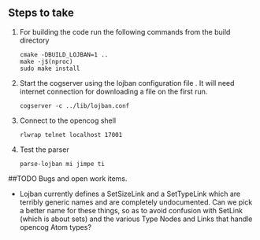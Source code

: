 ## Steps to take
1. For building the code run the following commands from the build directory

   ```
   cmake -DBUILD_LOJBAN=1 ..
   make -j$(nproc)
   sudo make install
   ```

2. Start the cogserver using the lojban configuration file . It will need
   internet connection for downloading a file on the first run.

   ```
   cogserver -c ../lib/lojban.conf
   ```

3. Connect to the opencog shell

   ```
   rlwrap telnet localhost 17001
   ```

4. Test the parser
   ```
   parse-lojban mi jimpe ti
   ```
##TODO
Bugs and open work items.

* Lojban currently defines a SetSizeLink and a SetTypeLink which are
  terribly generic names and are completely undocumented. Can we pick
  a better name for these things, so as to avoid confusion with
  SetLink (which is about sets) and the various Type Nodes and Links
  that handle opencog Atom types?
